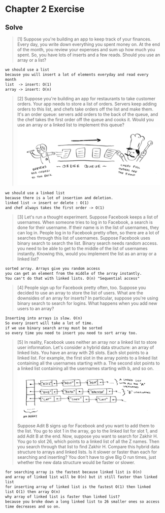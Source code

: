 # Chapter 2 Exercise

## Solve
> [1] Suppose you're building an app to keep track of your finances.
Every day, you write down everything you spent money on. At the
end of the month, you review your expenses and sum up how much
you spent. So, you have lots of inserts and a few reads.  Should you
use an array or a list?
```
we should use a list 
because you will insert a lot of elements everyday and read every month
list  -> insert: O(1)
array -> insert: O(n)
```

> [2] Suppose you're building an app for restaurants to take customer
orders. Your app needs to store a list of orders. Servers keep adding
orders to this list, and chefs take orders off the list and make them.
It's an order queue: servers add orders to the back of the queue, and
the chef takes the first order off the queue and cooks it.
Would you use an array or a linked list to implement this queue?
![Problem 2.2](img/2-2.PNG)
```
we should use a linked list
because there is a lot of insertion and deletion.
linked list -> insert or delete : O(1)
and chef always takes the first order -> O(1)
```

> [3] Let's run a thought experiment. Suppose Facebook keeps a list of
usernames. When someone tries to log in to Facebook, a search is
done for their username. If their name is in the list of usernames,
they can log in. People log in to Facebook pretty often, so there are
a lot of searches through this list of usernames. Suppose Facebook
uses binary search to search the list. Binary search needs random
access. you need to be able to get to the middle of the list of
usernames instantly. Knowing this, would you implement the list
as an array or a linked list?
```
sorted array. Arrays give you random access 
you can get an element from the middle of the array instantly.
You can't do that with linked lists. O(n) "Sequential access"
```

> [4] People sign up for Facebook pretty often, too.
Suppose you decided to use an array to store the list of
users. What are the downsides of an array for inserts? In
particular, suppose you're using binary search to search
for logins. What happens when you add new users to an
array?
```
Inserting into arrays is slow. O(n)
So every insert will take a lot of time.
if we use binary search array must be sorted
so every time you need to insert you need to sort array too.
```

> [5] In reality, Facebook uses neither an array nor a
linked list to store user information. Let's consider a
hybrid data structure: an array of linked lists. You have
an array with 26 slots. Each slot points to a linked list. For
example, the first slot in the array points to a linked list
containing all the usernames starting with a. The second
slot points to a linked list containing all the usernames
starting with b, and so on.
![problem 2.5](img/2-5.png)
Suppose Adit B signs up for Facebook and you want to
add them to the list. You go to slot 1 in the array, go to
the linked list for slot 1, and add Adit B at the end. Now,
suppose you want to search for Zakhir H. You go to slot
26, which points to a linked list of all the Z names. Then
you search through that list to find Zakhir H. Compare
this hybrid data structure to arrays and linked lists. Is it
slower or faster than each for searching and inserting?
You don't have to give Big O run times, just whether the
new data structure would be faster or slower.
```
for searching array is the fastest because linked list is O(n) 
and array of linked list will be O(n) but it still faster than linked list
for inserting array of linked list is the fastest O(1) then linked list O(1) then array O(n)
why array of linked list is faster than linked list?
because you broke down a long linked list to 26 smaller ones so access time decreases and so on.
```